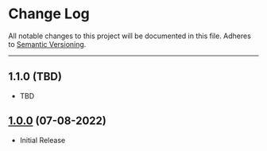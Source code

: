 # Change Log
All notable changes to this project will be documented in this file.
Adheres to [Semantic Versioning](http://semver.org/).

---

## 1.1.0 (TBD)

* TBD

## [1.0.0](https://github.com/ngageoint/grid-java/releases/tag/1.0.0) (07-08-2022)

* Initial Release
